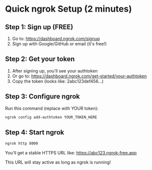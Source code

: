 # Quick ngrok Setup (2 minutes)

## Step 1: Sign up (FREE)
1. Go to: https://dashboard.ngrok.com/signup
2. Sign up with Google/GitHub or email (it's free!)

## Step 2: Get your token
1. After signing up, you'll see your authtoken
2. Or go to: https://dashboard.ngrok.com/get-started/your-authtoken
3. Copy the token (looks like: 2abc123def456...)

## Step 3: Configure ngrok
Run this command (replace with YOUR token):
```bash
ngrok config add-authtoken YOUR_TOKEN_HERE
```

## Step 4: Start ngrok
```bash
ngrok http 8000
```

You'll get a stable HTTPS URL like: https://abc123.ngrok-free.app

This URL will stay active as long as ngrok is running!

